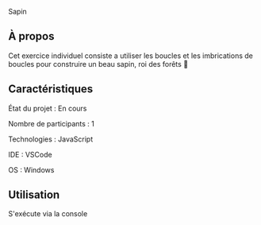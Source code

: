 Sapin

## À propos

Cet exercice individuel consiste a utiliser les boucles et les imbrications de boucles pour construire un beau sapin, roi des forêts 🎄

## Caractéristiques

État du projet : En cours

Nombre de participants : 1

Technologies : JavaScript

IDE : VSCode

OS : Windows

## Utilisation

S'exécute via la console
